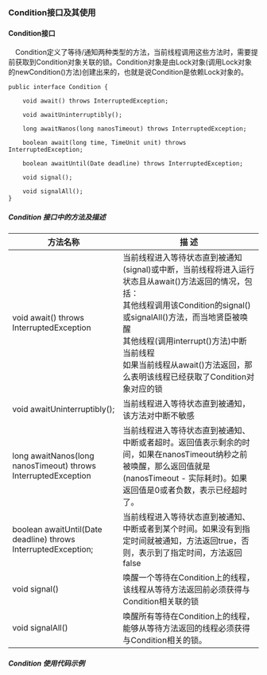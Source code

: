 ### Condition接口及其使用

#### Condition接口
&ensp;&ensp;Condition定义了等待/通知两种类型的方法，当前线程调用这些方法时，需要提前获取到Condition对象关联的锁。Condition对象是由Lock对象(调用Lock对象的newCondition()方法)创建出来的，也就是说Condition是依赖Lock对象的。

```
public interface Condition {

    void await() throws InterruptedException;

    void awaitUninterruptibly();

    long awaitNanos(long nanosTimeout) throws InterruptedException;

    boolean await(long time, TimeUnit unit) throws InterruptedException;

    boolean awaitUntil(Date deadline) throws InterruptedException;

    void signal();

    void signalAll();
}
```
##### Condition 接口中的方法及描述

方法名称 | 描 述
 ---|---
 void await() throws InterruptedException | 当前线程进入等待状态直到被通知(signal)或中断，当前线程将进入运行状态且从await()方法返回的情况，包括：<br/> 其他线程调用该Condition的signal()或signalAll()方法，而当地贤臣被唤醒<br/>  其他线程(调用interrupt()方法)中断当前线程 <br/>如果当前线程从await()方法返回，那么表明该线程已经获取了Condition对象对应的锁
 void awaitUninterruptibly(); | 当前线程进入等待状态直到被通知，该方法对中断不敏感
 long awaitNanos(long nanosTimeout) throws InterruptedException | 当前线程进入等待状态直到被通知、中断或者超时。返回值表示剩余的时间，如果在nanosTimeout纳秒之前被唤醒，那么返回值就是(nanosTimeout - 实际耗时)。如果返回值是0或者负数，表示已经超时了。
 boolean awaitUntil(Date deadline) throws InterruptedException; | 当前线程进入等待状态直到被通知、中断或者到某个时间。如果没有到指定时间就被通知，方法返回true，否则，表示到了指定时间，方法返回false
 void signal() | 唤醒一个等待在Condition上的线程，该线程从等待方法返回前必须获得与Condition相关联的锁
 void signalAll() | 唤醒所有等待在Condition上的线程，能够从等待方法返回的线程必须获得与Condition相关的锁。
 
 
 ##### Condition 使用代码示例